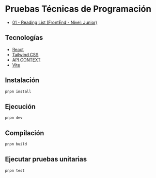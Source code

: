 # Pruebas Técnicas de Programación

-   [01 - Reading List (FrontEnd - Nivel: Junior)](./pruebas/01-reading-list/README.md)

## Tecnologías

-   [React](https://reactjs.org/)
-   [Tailwind CSS](https://tailwindcss.com/)
-   [API CONTEXT](https://react.dev/reference/react/createContext)
-   [Vite](https://vitejs.dev/)

## Instalación

```bash
pnpm install
```

## Ejecución

```bash
pnpm dev
```

## Compilación

```bash
pnpm build
```

## Ejecutar pruebas unitarias

```bash
pnpm test
```
